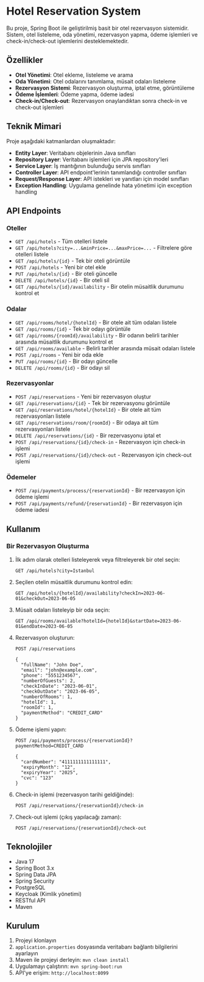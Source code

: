 # Hotel Reservation System

Bu proje, Spring Boot ile geliştirilmiş basit bir otel rezervasyon sistemidir. Sistem, otel listeleme, oda yönetimi, rezervasyon yapma, ödeme işlemleri ve check-in/check-out işlemlerini desteklemektedir.

## Özellikler

- **Otel Yönetimi**: Otel ekleme, listeleme ve arama
- **Oda Yönetimi**: Otel odalarını tanımlama, müsait odaları listeleme
- **Rezervasyon Sistemi**: Rezervasyon oluşturma, iptal etme, görüntüleme
- **Ödeme İşlemleri**: Ödeme yapma, ödeme iadesi
- **Check-in/Check-out**: Rezervasyon onaylandıktan sonra check-in ve check-out işlemleri

## Teknik Mimari

Proje aşağıdaki katmanlardan oluşmaktadır:

- **Entity Layer**: Veritabanı objelerinin Java sınıfları
- **Repository Layer**: Veritabanı işlemleri için JPA repository'leri
- **Service Layer**: İş mantığının bulunduğu servis sınıfları
- **Controller Layer**: API endpoint'lerinin tanımlandığı controller sınıfları
- **Request/Response Layer**: API istekleri ve yanıtları için model sınıfları
- **Exception Handling**: Uygulama genelinde hata yönetimi için exception handling

## API Endpoints

### Oteller

- `GET /api/hotels` - Tüm otelleri listele
- `GET /api/hotels?city=...&minPrice=...&maxPrice=...` - Filtrelere göre otelleri listele
- `GET /api/hotels/{id}` - Tek bir oteli görüntüle
- `POST /api/hotels` - Yeni bir otel ekle
- `PUT /api/hotels/{id}` - Bir oteli güncelle
- `DELETE /api/hotels/{id}` - Bir oteli sil
- `GET /api/hotels/{id}/availability` - Bir otelin müsaitlik durumunu kontrol et

### Odalar

- `GET /api/rooms/hotel/{hotelId}` - Bir otele ait tüm odaları listele
- `GET /api/rooms/{id}` - Tek bir odayı görüntüle
- `GET /api/rooms/{roomId}/availability` - Bir odanın belirli tarihler arasında müsaitlik durumunu kontrol et
- `GET /api/rooms/available` - Belirli tarihler arasında müsait odaları listele
- `POST /api/rooms` - Yeni bir oda ekle
- `PUT /api/rooms/{id}` - Bir odayı güncelle
- `DELETE /api/rooms/{id}` - Bir odayı sil

### Rezervasyonlar

- `POST /api/reservations` - Yeni bir rezervasyon oluştur
- `GET /api/reservations/{id}` - Tek bir rezervasyonu görüntüle
- `GET /api/reservations/hotel/{hotelId}` - Bir otele ait tüm rezervasyonları listele
- `GET /api/reservations/room/{roomId}` - Bir odaya ait tüm rezervasyonları listele
- `DELETE /api/reservations/{id}` - Bir rezervasyonu iptal et
- `POST /api/reservations/{id}/check-in` - Rezervasyon için check-in işlemi
- `POST /api/reservations/{id}/check-out` - Rezervasyon için check-out işlemi

### Ödemeler

- `POST /api/payments/process/{reservationId}` - Bir rezervasyon için ödeme işlemi
- `POST /api/payments/refund/{reservationId}` - Bir rezervasyon için ödeme iadesi

## Kullanım

### Bir Rezervasyon Oluşturma

1. İlk adım olarak otelleri listeleyerek veya filtreleyerek bir otel seçin:
   ```
   GET /api/hotels?city=Istanbul
   ```

2. Seçilen otelin müsaitlik durumunu kontrol edin:
   ```
   GET /api/hotels/{hotelId}/availability?checkIn=2023-06-01&checkOut=2023-06-05
   ```

3. Müsait odaları listeleyip bir oda seçin:
   ```
   GET /api/rooms/available?hotelId={hotelId}&startDate=2023-06-01&endDate=2023-06-05
   ```

4. Rezervasyon oluşturun:
   ```
   POST /api/reservations
   
   {
     "fullName": "John Doe",
     "email": "john@example.com",
     "phone": "5551234567",
     "numberOfGuests": 2,
     "checkInDate": "2023-06-01",
     "checkOutDate": "2023-06-05",
     "numberOfRooms": 1,
     "hotelId": 1,
     "roomId": 1,
     "paymentMethod": "CREDIT_CARD"
   }
   ```

5. Ödeme işlemi yapın:
   ```
   POST /api/payments/process/{reservationId}?paymentMethod=CREDIT_CARD
   
   {
     "cardNumber": "4111111111111111",
     "expiryMonth": "12",
     "expiryYear": "2025",
     "cvc": "123"
   }
   ```

6. Check-in işlemi (rezervasyon tarihi geldiğinde):
   ```
   POST /api/reservations/{reservationId}/check-in
   ```

7. Check-out işlemi (çıkış yapılacağı zaman):
   ```
   POST /api/reservations/{reservationId}/check-out
   ```

## Teknolojiler

- Java 17
- Spring Boot 3.x
- Spring Data JPA
- Spring Security
- PostgreSQL
- Keycloak (Kimlik yönetimi)
- RESTful API
- Maven

## Kurulum

1. Projeyi klonlayın
2. `application.properties` dosyasında veritabanı bağlantı bilgilerini ayarlayın
3. Maven ile projeyi derleyin: `mvn clean install`
4. Uygulamayı çalıştırın: `mvn spring-boot:run`
5. API'ye erişim: `http://localhost:8099` 